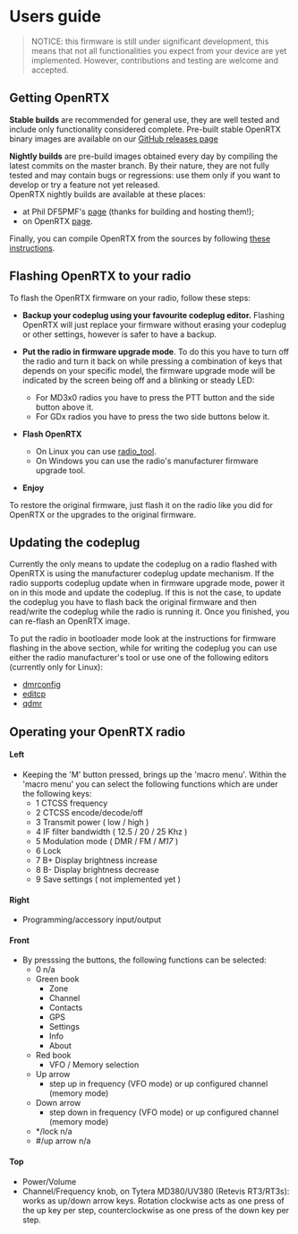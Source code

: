 # Users guide

> NOTICE: this firmware is still under significant development, this means that not all functionalities you expect from your device are yet implemented. However, contributions and testing are welcome and accepted.

## Getting OpenRTX

**Stable builds** are recommended for general use, they are well tested and include only functionality considered complete.
Pre-built stable OpenRTX binary images are available on our [GitHub releases page](https://github.com/OpenRTX/OpenRTX/releases)

**Nightly builds** are pre-build images obtained every day by compiling the latest commits on the master branch. By their nature, they are not fully tested and may contain bugs or regressions: use them only if you want to develop or try a feature not yet released.\
OpenRTX nightly builds are available at these places:
* at Phil DF5PMF's [page](https://openrtx.schinken-radio.de/nightly/) (thanks for building and hosting them!);
* on OpenRTX [page](https://files.openrtx.org/nightly/).

Finally, you can compile OpenRTX from the sources by following [these instructions](compiling.md).

## Flashing OpenRTX to your radio
To flash the OpenRTX firmware on your radio, follow these steps:

* **Backup your codeplug using your favourite codeplug editor.** Flashing OpenRTX will just replace your firmware without erasing your codeplug or other settings, however is safer to have a backup.

* **Put the radio in firmware upgrade mode**. To do this you have to turn off the radio and turn it back on while pressing a combination of keys that depends on your specific model, the firmware upgrade mode will be indicated by the screen being off and a blinking or steady LED:
    * For MD3x0 radios you have to press the PTT button and the side button above it.
    * For GDx radios you have to press the two side buttons below it.


* **Flash OpenRTX**
    * On Linux you can use [radio_tool](https://github.com/v0l/radio_tool).
    * On Windows you can use the radio's manufacturer firmware upgrade tool.

* **Enjoy**

To restore the original firmware, just flash it on the radio like you did for OpenRTX or the upgrades to the original firmware.

## Updating the codeplug
Currently the only means to update the codeplug on a radio flashed with OpenRTX is using the manufacturer codeplug update mechanism. If the radio supports codeplug update when in firmware upgrade mode, power it on in this mode and update the codeplug. If this is not the case, to update the codeplug you have to flash back the original firmware and then read/write the codeplug while the radio is running it. Once you finished, you can re-flash an OpenRTX image.

To put the radio in bootloader mode look at the instructions for firmware flashing in the above section, while for writing the codeplug you can use either the radio manufacturer's tool or use one of the following editors (currently only for Linux):

- [dmrconfig](https://github.com/OpenRTX/dmrconfig)
- [editcp](https://github.com/DaleFarnsworth-DMR/editcp)
- [qdmr](https://github.com/hmatuschek/qdmr)



## Operating your OpenRTX radio
#### Left
* Keeping the 'M' button pressed, brings up the 'macro menu'. Within the 'macro menu' you can select the following functions which are under the following keys:
    * 1 CTCSS frequency
    * 2 CTCSS encode/decode/off
    * 3 Transmit power ( low / high )
    * 4 IF filter bandwidth ( 12.5 / 20 / 25 Khz )
    * 5 Modulation mode ( DMR / FM / _M17_ )
    * 6 Lock
    * 7 B+ Display brightness increase
    * 8 B- Display brightness decrease
    * 9 Save settings ( not implemented yet )

#### Right
* Programming/accessory input/output

#### Front
* By presssing the buttons, the following functions can be selected:
    * 0 n/a
    * Green book
        * Zone
        * Channel
        * Contacts
        * GPS
        * Settings
        * Info
        * About
    * Red book
        * VFO / Memory selection
    * Up arrow
        * step up in frequency (VFO mode) or up configured channel (memory mode)
    * Down arrow
        * step down in frequency (VFO mode) or up configured channel (memory mode)
    * */lock n/a
    * #/up arrow n/a

#### Top
* Power/Volume
* Channel/Frequency knob, on Tytera MD380/UV380 (Retevis RT3/RT3s): works as up/down arrow keys. Rotation clockwise acts as one press of the up key per step, counterclockwise as one press of the down key per step.

